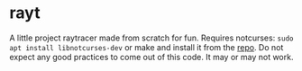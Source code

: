 # rayt
A little project raytracer made from scratch for fun.
Requires notcurses: `sudo apt install libnotcurses-dev` or make and install it from the [repo](https://github.com/dankamongmen/notcurses).
Do not expect any good practices to come out of this code. It may or may not work.

